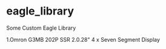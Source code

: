 # eagle_library
Some Custom Eagle Library

1.Omron G3MB 202P SSR 
2.0.28" 4 x Seven Segment Display
